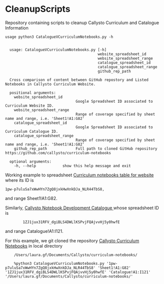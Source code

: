 # CleanupScripts
Repository containing scripts to cleanup Callysto Curriculum and Catalogue Information

    usage python3 CatalogueVCurriculumNotebooks.py -h 


      usage: CatalogueVCurriculumNotebooks.py [-h]
                                              website_spreadsheet_id
                                              website_spreadsheet_range
                                              catalogue_spreadsheet_id
                                              catalogue_spreadsheet_range
                                              github_rep_path

      Cross comparison of content between GitHub repostory and Listed Notebooks in Callysto Curriculum Website.

      positional arguments:
        website_spreadsheet_id
                                    Google Spreadsheet ID associated to Curriculum Website ID.
        website_spreadsheet_range
                                    Range of coverage specified by sheet name and range, i.e. 'Sheet1!A1:G82'
        catalogue_spreadsheet_id
                                    Google Spreadsheet ID associated to Curriculum Catalogue ID.
        catalogue_spreadsheet_range
                                    Range of coverage specified by sheet name and range, i.e. 'Sheet1!A1:G82'
        github_rep_path             Full path to cloned GitHub repository https://github.com/callysto/curriculum-notebooks

      optional arguments:
        -h, --help            show this help message and exit

Working example to spreadsheet [Curriculum notebooks table for website](https://docs.google.com/spreadsheets/d/1pw-p7uluSa7xWwHYn7ZgQ8jxkHwXnkDJa_NLR44TbS8/edit#gid=0) where its ID is 

    1pw-p7uluSa7xWwHYn7ZgQ8jxkHwXnkDJa_NLR44TbS8, 
    
and range Sheet1!A1:G82. 

Similarly, [Callysto Notebook Development Catalogue
](https://docs.google.com/spreadsheets/d/1ZJ1jux31RFV_dgiBLS4DWLlKSPvjFQAjvvHj5y0hwfE/edit#gid=0) whose spreadsheet ID is       
            
            1ZJ1jux31RFV_dgiBLS4DWLlKSPvjFQAjvvHj5y0hwfE 
            
and range Catalogue!A1:I121. 

For this example, we git cloned the repository [Callysto Curriculum Notebooks](https://github.com/callysto/curriculum-notebooks) in local directory 

        /Users/laura.gf/Documents/Callysto/curriculum-notebooks/

        %python3 CatalogueVCurriculumNotebooks.py '1pw-p7uluSa7xWwHYn7ZgQ8jxkHwXnkDJa_NLR44TbS8' 'Sheet1!A1:G82' '1ZJ1jux31RFV_dgiBLS4DWLlKSPvjFQAjvvHj5y0hwfE' 'Catalogue!A1:I121' '/Users/laura.gf/Documents/Callysto/curriculum-notebooks/'

